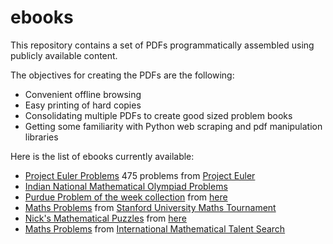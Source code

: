 ebooks
======
This repository contains a set of PDFs programmatically assembled using publicly available content.

The objectives for creating the PDFs are the following:

* Convenient offline browsing
* Easy printing of hard copies
* Consolidating multiple PDFs to create good sized problem books
* Getting some familiarity with Python web scraping and pdf manipulation libraries

Here is the list of ebooks currently available:

* [Project Euler Problems](peprobsfull.pdf) 475 problems from [Project Euler](http://projecteuler.net)
* [Indian National Mathematical Olympiad Problems](inmo_all.pdf)
* [Purdue Problem of the week collection](ppow_all.pdf) from [here](www.math.purdue.edu/pow/)
* [Maths Problems](sumo_all.pdf) from [Stanford University Maths Tournament](https://sumo.stanford.edu/smt/)
* [Nick's Mathematical Puzzles](qbytefull.pdf) from [here](http://www.qbyte.org/puzzles/)
* [Maths Problems](imts.pdf) from [International Mathematical Talent Search](https://cms.math.ca/Concours/IMTS/)

